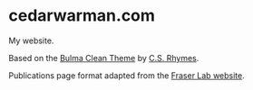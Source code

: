 # cedarwarman.com
My website.

Based on the [Bulma Clean Theme](https://github.com/chrisrhymes/bulma-clean-theme) by [C.S. Rhymes](https://www.csrhymes.com/).

Publications page format adapted from the [Fraser Lab website](https://github.com/fraser-lab/fraser-lab.github.io).
